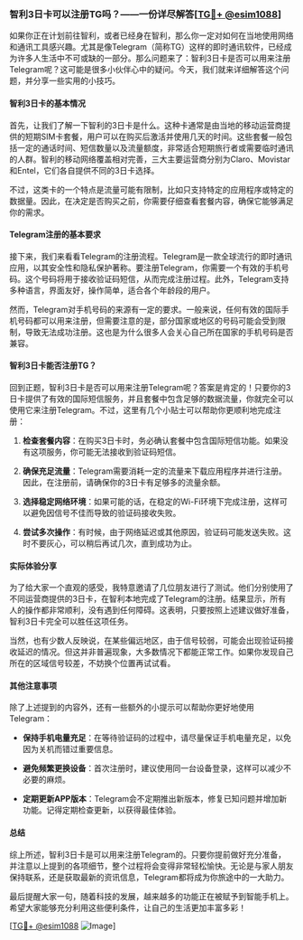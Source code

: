 ### 智利3日卡可以注册TG吗？——一份详尽解答[[TG💪+ @esim1088](https://t.me/s/esim1088)]

如果你正在计划前往智利，或者已经身在智利，那么你一定对如何在当地使用网络和通讯工具感兴趣。尤其是像Telegram（简称TG）这样的即时通讯软件，已经成为许多人生活中不可或缺的一部分。那么问题来了：智利3日卡是否可以用来注册Telegram呢？这可能是很多小伙伴心中的疑问。今天，我们就来详细解答这个问题，并分享一些实用的小技巧。

#### 智利3日卡的基本情况

首先，让我们了解一下智利的3日卡是什么。这种卡通常是由当地的移动运营商提供的短期SIM卡套餐，用户可以在购买后激活并使用几天的时间。这些套餐一般包括一定的通话时间、短信数量以及流量额度，非常适合短期旅行者或需要临时通讯的人群。智利的移动网络覆盖相对完善，三大主要运营商分别为Claro、Movistar和Entel，它们各自提供不同的3日卡选择。

不过，这类卡的一个特点是流量可能有限制，比如只支持特定的应用程序或特定的数据量。因此，在决定是否购买之前，你需要仔细查看套餐内容，确保它能够满足你的需求。

#### Telegram注册的基本要求

接下来，我们来看看Telegram的注册流程。Telegram是一款全球流行的即时通讯应用，以其安全性和隐私保护著称。要注册Telegram，你需要一个有效的手机号码。这个号码将用于接收验证码短信，从而完成注册过程。此外，Telegram支持多种语言，界面友好，操作简单，适合各个年龄段的用户。

然而，Telegram对手机号码的来源有一定的要求。一般来说，任何有效的国际手机号码都可以用来注册，但需要注意的是，部分国家或地区的号码可能会受到限制，导致无法成功注册。这也是为什么很多人会关心自己所在国家的手机号码是否兼容。

#### 智利3日卡能否注册TG？

回到正题，智利3日卡是否可以用来注册Telegram呢？答案是肯定的！只要你的3日卡提供了有效的国际短信服务，并且套餐中包含足够的数据流量，你就完全可以使用它来注册Telegram。不过，这里有几个小贴士可以帮助你更顺利地完成注册：

1. **检查套餐内容**：在购买3日卡时，务必确认套餐中包含国际短信功能。如果没有这项服务，你可能无法接收到验证码短信。
   
2. **确保充足流量**：Telegram需要消耗一定的流量来下载应用程序并进行注册。因此，在注册前，请确保你的3日卡有足够多的流量余额。

3. **选择稳定网络环境**：如果可能的话，在稳定的Wi-Fi环境下完成注册，这样可以避免因信号不佳而导致的验证码接收失败。

4. **尝试多次操作**：有时候，由于网络延迟或其他原因，验证码可能发送失败。这时不要灰心，可以稍后再试几次，直到成功为止。

#### 实际体验分享

为了给大家一个直观的感受，我特意邀请了几位朋友进行了测试。他们分别使用了不同运营商提供的3日卡，在智利本地完成了Telegram的注册。结果显示，所有人的操作都非常顺利，没有遇到任何障碍。这表明，只要按照上述建议做好准备，智利3日卡完全可以胜任这项任务。

当然，也有少数人反映说，在某些偏远地区，由于信号较弱，可能会出现验证码接收延迟的情况。但这并非普遍现象，大多数情况下都能正常工作。如果你发现自己所在的区域信号较差，不妨换个位置再试试看。

#### 其他注意事项

除了上述提到的内容外，还有一些额外的小提示可以帮助你更好地使用Telegram：

- **保持手机电量充足**：在等待验证码的过程中，请尽量保证手机电量充足，以免因为关机而错过重要信息。
  
- **避免频繁更换设备**：首次注册时，建议使用同一台设备登录，这样可以减少不必要的麻烦。

- **定期更新APP版本**：Telegram会不定期推出新版本，修复已知问题并增加新功能。记得定期检查更新，以获得最佳体验。

#### 总结

综上所述，智利3日卡是可以用来注册Telegram的。只要你提前做好充分准备，并注意以上提到的各项细节，整个过程将会变得非常轻松愉快。无论是与家人朋友保持联系，还是获取最新的资讯信息，Telegram都将成为你旅途中的一大助力。

最后提醒大家一句，随着科技的发展，越来越多的功能正在被赋予到智能手机上。希望大家能够充分利用这些便利条件，让自己的生活更加丰富多彩！

[[TG💪+ @esim1088](https://t.me/s/esim1088) ![Image](https://i.postimg.cc/4NQfJmqS/Snipaste-2025-05-13-00-14-12.png)]